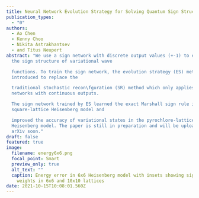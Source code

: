 ```yaml
---
title: Neural Network Evolution Strategy for Solving Quantum Sign Structures
publication_types:
  - "0"
authors:
  - Ao Chen
  - Kenny Choo
  - Nikita Astrakhantsev
  - and Titus Neupert
abstract: "We use a sign network with discrete output values (+-1) to express
  the sign structure of variational wave

  functions. To train the sign network, the evolution strategy (ES) method was
  introduced to replace the

  traditional stochastic recon\fguration (SR) method which only applies to
  networks with continuous outputs.

  The sign network trained by ES learned the exact Marshall sign rule in the
  square-lattice Heisenberg model and

  improved the accuracy of variational states in the pyrochlore-lattice
  Heisenberg model. The paper is still in preparation and will be uploaded to
  arXiv soon."
draft: false
featured: true
image:
  filename: energy6x6.png
  focal_point: Smart
  preview_only: true
  alt_text: ""
  caption: Energy error in 6x6 Heisenberg model with insets showing sign network
    weights in 6x6 and 10x10 lattices
date: 2021-10-15T10:08:01.560Z
---
```

